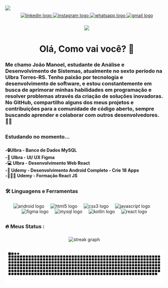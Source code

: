 <br clear="both">

<img align="left" height="170" src="https://user-images.githubusercontent.com/74038190/225813708-98b745f2-7d22-48cf-9150-083f1b00d6c9.gif"  />

###

<div align="center">
  <a href="www.linkedin.com/in/joaomanoeldev" target="_blank">
    <img src="https://img.shields.io/static/v1?message=LinkedIn&logo=linkedin&label=&color=0077B5&logoColor=white&labelColor=&style=for-the-badge" height="25" alt="linkedin logo"  />
  </a>
  <a href="https://www.instagram.com/joaomdp/" target="_blank">
    <img src="https://img.shields.io/static/v1?message=Instagram&logo=instagram&label=&color=E4405F&logoColor=white&labelColor=&style=for-the-badge" height="25" alt="instagram logo"  />
  </a>
  <a href="https://api.whatsapp.com/send?phone=5551995906640&text=Ol%C3%A1!%0ACheguei%20at%C3%A9%20aqui%20atrav%C3%A9s%20do%20seu%20perfil%20e%20gostaria%20de%20conversar%20com%20voc%C3%AA%20sobre..." target="_blank">
    <img src="https://img.shields.io/static/v1?message=Whatsapp&logo=whatsapp&label=&color=25D366&logoColor=white&labelColor=&style=for-the-badge" height="25" alt="whatsapp logo"  />
  </a>
  <a href="mailto:joaomdp.dev@gmail.com" target="_blank">
    <img src="https://img.shields.io/static/v1?message=Gmail&logo=gmail&label=&color=D14836&logoColor=white&labelColor=&style=for-the-badge" height="25" alt="gmail logo"  />
  </a>
</div>

###

<div align="center">
  <img src="https://visitor-badge.laobi.icu/badge?page_id=joaomdp.joaomdp&left_color=lightgray&right_color=fuchsia&left_text=Visitantes"  />
</div>

<h1 align="center">Olá, Como vai você? 👋</h1>

###

<h3 align="left">Me chamo João Manoel, estudante de Análise e Desenvolvimento de Sistemas, atualmente no sexto período na Ulbra Torres-RS. Tenho paixão por tecnologia e desenvolvimento de software, e estou constantemente em busca de aprimorar minhas habilidades em programação e resolver problemas através da criação de soluções inovadoras. No GitHub, compartilho alguns dos meus projetos e contribuições para a comunidade de código aberto, sempre buscando aprender e colaborar com outros desenvolvedores. 👩‍💻</h3>

##

<h3 align="left">Estudando no momento...</h3>

###

<h4 align="left">-🔒Ulbra - Banco de Dados MySQL<br>-🎨 Ulbra - UI/ UX  Figma<br>-💻 Ulbra - Desenvolvimento Web React<br>-📲 Udemy - 
Desenvolvimento Android Completo - Crie 18 Apps <br> -👨🏽‍💻 Udemy - Formação React JS
</h4>

##

<h3 align="left">🛠 Linguagens e Ferramentas</h3>

###

<div align="center">
  <img src="https://cdn.jsdelivr.net/gh/devicons/devicon/icons/android/android-original.svg" height="40" alt="android logo"  />
  <img width="12" />
  <img src="https://cdn.jsdelivr.net/gh/devicons/devicon/icons/html5/html5-original.svg" height="40" alt="html5 logo"  />
  <img width="12" />
  <img src="https://cdn.jsdelivr.net/gh/devicons/devicon/icons/css3/css3-original.svg" height="40" alt="css3 logo"  />
  <img width="12" />
  <img src="https://cdn.jsdelivr.net/gh/devicons/devicon/icons/javascript/javascript-original.svg" height="40" alt="javascript logo"  />
  <img width="12" />
  <img src="https://cdn.jsdelivr.net/gh/devicons/devicon/icons/figma/figma-original.svg" height="40" alt="figma logo"  />
  <img width="12" />
  <img src="https://cdn.jsdelivr.net/gh/devicons/devicon/icons/mysql/mysql-original.svg" height="40" alt="mysql logo"  />
  <img width="12" />
  <img src="https://cdn.jsdelivr.net/gh/devicons/devicon/icons/kotlin/kotlin-original.svg" height="40" alt="kotlin logo"  />
  <img width="12" />
  <img src="https://cdn.jsdelivr.net/gh/devicons/devicon/icons/react/react-original.svg" height="40" alt="react logo"  />
</div>

##

<h3 align="left">🔥   Meus Status :</h3>

###

<div align="center">
  <img src="https://streak-stats.demolab.com?user=joaomdp&locale=pt-br&mode=daily&theme=dark&hide_border=false&border_radius=5&order=3" height="220" alt="streak graph"  />
</div>

###

<img src="https://raw.githubusercontent.com/joaomdp/joaomdp/output/snake.svg" alt="Snake animation" />

###

